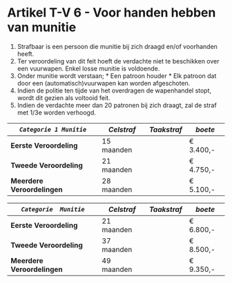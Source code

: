 # Artikel T-V 6 - Voor handen hebben van munitie

1. Strafbaar is een persoon die munitie bij zich draagd en/of voorhanden heeft.
2. Ter veroordeling van dit feit hoeft de verdachte niet te beschikken over een vuurwapen. Enkel losse munitie is voldoende.
3. Onder munitie wordt verstaan; \* Een patroon houder \* Elk patroon dat door een (automatisch)vuurwapen kan worden afgeschoten.
4. Indien de politie ten tijde van het overdragen de wapenhandel stopt, wordt dit gezien als voltooid feit.
5. Indien de verdachte meer dan 20 patronen bij zich draagt, zal de straf met 1/3e worden verhoogd.

| _**`Categorie 1 Munitie`**_ | _Celstraf_ | _Taakstraf_ | _boete_   |
| --------------------------- | ---------- | ----------- | --------- |
| **Eerste Veroordeling**     | 15 maanden |             | € 3.400,- |
| **Tweede Veroordeling**     | 21 maanden |             | € 4.750,- |
| **Meerdere Veroordelingen** | 28 maanden |             | € 5.100,- |

| _**`Categorie  Munitie`**_  | _Celstraf_ | _Taakstraf_ | _boete_   |
| --------------------------- | ---------- | ----------- | --------- |
| **Eerste Veroordeling**     | 21 maanden |             | € 6.800,- |
| **Tweede Veroordeling**     | 37 maanden |             | € 8.500,- |
| **Meerdere Veroordelingen** | 49 maanden |             | € 9.350,- |
